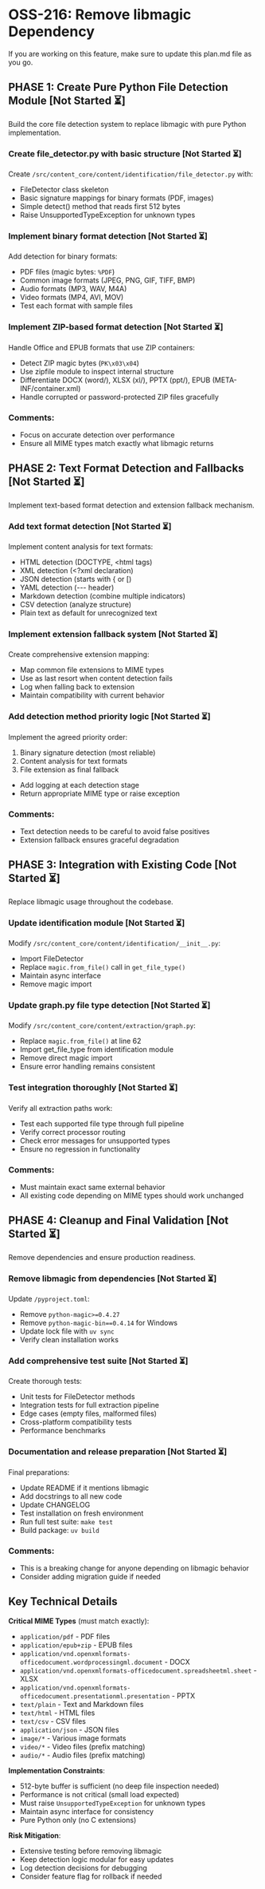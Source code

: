 # OSS-216: Remove libmagic Dependency

If you are working on this feature, make sure to update this plan.md file as you go. 

## PHASE 1: Create Pure Python File Detection Module [Not Started ⏳]

Build the core file detection system to replace libmagic with pure Python implementation.

### Create file_detector.py with basic structure [Not Started ⏳]

Create `/src/content_core/content/identification/file_detector.py` with:
- FileDetector class skeleton
- Basic signature mappings for binary formats (PDF, images)
- Simple detect() method that reads first 512 bytes
- Raise UnsupportedTypeException for unknown types

### Implement binary format detection [Not Started ⏳]

Add detection for binary formats:
- PDF files (magic bytes: `%PDF`)
- Common image formats (JPEG, PNG, GIF, TIFF, BMP)
- Audio formats (MP3, WAV, M4A)
- Video formats (MP4, AVI, MOV)
- Test each format with sample files

### Implement ZIP-based format detection [Not Started ⏳]

Handle Office and EPUB formats that use ZIP containers:
- Detect ZIP magic bytes (`PK\x03\x04`)
- Use zipfile module to inspect internal structure
- Differentiate DOCX (word/), XLSX (xl/), PPTX (ppt/), EPUB (META-INF/container.xml)
- Handle corrupted or password-protected ZIP files gracefully

### Comments:
- Focus on accurate detection over performance
- Ensure all MIME types match exactly what libmagic returns

## PHASE 2: Text Format Detection and Fallbacks [Not Started ⏳]

Implement text-based format detection and extension fallback mechanism.

### Add text format detection [Not Started ⏳]

Implement content analysis for text formats:
- HTML detection (DOCTYPE, <html tags)
- XML detection (<?xml declaration)
- JSON detection (starts with { or [)
- YAML detection (--- header)
- Markdown detection (combine multiple indicators)
- CSV detection (analyze structure)
- Plain text as default for unrecognized text

### Implement extension fallback system [Not Started ⏳]

Create comprehensive extension mapping:
- Map common file extensions to MIME types
- Use as last resort when content detection fails
- Log when falling back to extension
- Maintain compatibility with current behavior

### Add detection method priority logic [Not Started ⏳]

Implement the agreed priority order:
1. Binary signature detection (most reliable)
2. Content analysis for text formats
3. File extension as final fallback
- Add logging at each detection stage
- Return appropriate MIME type or raise exception

### Comments:
- Text detection needs to be careful to avoid false positives
- Extension fallback ensures graceful degradation

## PHASE 3: Integration with Existing Code [Not Started ⏳]

Replace libmagic usage throughout the codebase.

### Update identification module [Not Started ⏳]

Modify `/src/content_core/content/identification/__init__.py`:
- Import FileDetector
- Replace `magic.from_file()` call in `get_file_type()`
- Maintain async interface
- Remove magic import

### Update graph.py file type detection [Not Started ⏳]

Modify `/src/content_core/content/extraction/graph.py`:
- Replace `magic.from_file()` at line 62
- Import get_file_type from identification module
- Remove direct magic import
- Ensure error handling remains consistent

### Test integration thoroughly [Not Started ⏳]

Verify all extraction paths work:
- Test each supported file type through full pipeline
- Verify correct processor routing
- Check error messages for unsupported types
- Ensure no regression in functionality

### Comments:
- Must maintain exact same external behavior
- All existing code depending on MIME types should work unchanged

## PHASE 4: Cleanup and Final Validation [Not Started ⏳]

Remove dependencies and ensure production readiness.

### Remove libmagic from dependencies [Not Started ⏳]

Update `/pyproject.toml`:
- Remove `python-magic>=0.4.27`
- Remove `python-magic-bin==0.4.14` for Windows
- Update lock file with `uv sync`
- Verify clean installation works

### Add comprehensive test suite [Not Started ⏳]

Create thorough tests:
- Unit tests for FileDetector methods
- Integration tests for full extraction pipeline
- Edge cases (empty files, malformed files)
- Cross-platform compatibility tests
- Performance benchmarks

### Documentation and release preparation [Not Started ⏳]

Final preparations:
- Update README if it mentions libmagic
- Add docstrings to all new code
- Update CHANGELOG
- Test installation on fresh environment
- Run full test suite: `make test`
- Build package: `uv build`

### Comments:
- This is a breaking change for anyone depending on libmagic behavior
- Consider adding migration guide if needed

## Key Technical Details

**Critical MIME Types** (must match exactly):
- `application/pdf` - PDF files
- `application/epub+zip` - EPUB files  
- `application/vnd.openxmlformats-officedocument.wordprocessingml.document` - DOCX
- `application/vnd.openxmlformats-officedocument.spreadsheetml.sheet` - XLSX
- `application/vnd.openxmlformats-officedocument.presentationml.presentation` - PPTX
- `text/plain` - Text and Markdown files
- `text/html` - HTML files
- `text/csv` - CSV files
- `application/json` - JSON files
- `image/*` - Various image formats
- `video/*` - Video files (prefix matching)
- `audio/*` - Audio files (prefix matching)

**Implementation Constraints**:
- 512-byte buffer is sufficient (no deep file inspection needed)
- Performance is not critical (small load expected)
- Must raise `UnsupportedTypeException` for unknown types
- Maintain async interface for consistency
- Pure Python only (no C extensions)

**Risk Mitigation**:
- Extensive testing before removing libmagic
- Keep detection logic modular for easy updates
- Log detection decisions for debugging
- Consider feature flag for rollback if needed